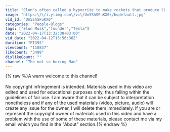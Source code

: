```yaml
---
title: "Elon's often called a hypocrite to make rockets that produce CO2 - he's not."
image: "https:\/\/i.ytimg.com\/vi\/Un5ShSFuKX0\/hqdefault.jpg"
vid_id: "Un5ShSFuKX0"
categories: "People-Blogs"
tags: ["Elon Musk","founder","Tesla"]
date: "2022-04-17T13:32:38+03:00"
vid_date: "2022-04-12T13:56:36Z"
duration: "PT39S"
viewcount: "118837"
likeCount: "3498"
dislikeCount: ""
channel: "The not so boring Man"
---
```

{% raw %}A warm welcome to this channel! <br /><br />No copyright infringement is intended. Materials used in this video are edited and used for educational purposes only, thus falling within the guidelines of fair use. I am aware that it can be subject to interpretation nonetheless and if any of the used materials (video, picture, audio) will create any issue for the owner, I will delete them immediately.  If you are or represent the copyright owner of materials used in this video and have a problem with the use of some of these materials, please contact me via my email which you find in the &quot;About&quot; section.{% endraw %}
